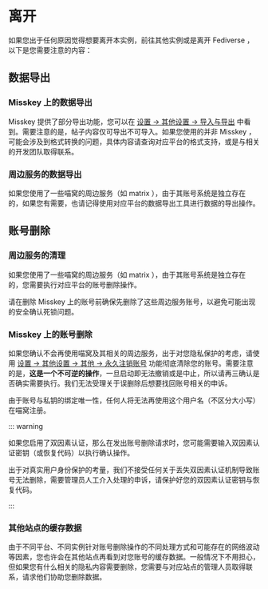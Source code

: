 # 离开

如果您出于任何原因觉得想要离开本实例，前往其他实例或是离开 Fediverse ，以下是您需要注意的内容：

## 数据导出

### Misskey 上的数据导出

Misskey 提供了部分导出功能，您可以在 [设置 -> 其他设置 -> 导入与导出](https://nya.one/settings/import-export) 中看到。需要注意的是，帖子内容仅可导出不可导入。如果您使用的并非 Misskey ，可能会涉及到格式转换的问题，具体内容请查询对应平台的格式支持，或是与相关的开发团队取得联系。

### 周边服务的数据导出

如果您使用了一些喵窝的周边服务（如 matrix ），由于其账号系统是独立存在的，如果您有需要，也请记得使用对应平台的数据导出工具进行数据的导出操作。

## 账号删除

### 周边服务的清理

如果您使用了一些喵窝的周边服务（如 matrix ），由于其账号系统是独立存在的，您需要执行对应平台的账号删除操作。

请在删除 Misskey 上的账号前确保先删除了这些周边服务账号，以避免可能出现的安全确认死锁问题。

### Misskey 上的账号删除

如果您确认不会再使用喵窝及其相关的周边服务，出于对您隐私保护的考虑，请使用 [设置 -> 其他设置 -> 其他 -> 永久注销账号](https://nya.one/settings/other) 功能彻底清除您的账号。需要注意的是，**这是一个不可逆的操作**，一旦启动即无法撤销或是中止，所以请再三确认是否确实需要执行。我们无法受理关于误删除后想要找回账号相关的申诉。

由于账号与私钥的绑定唯一性，任何人将无法再使用这个用户名（不区分大小写）在喵窝注册。

::: warning

如果您启用了双因素认证，那么在发出账号删除请求时，您可能需要输入双因素认证密钥（或恢复代码）以执行确认操作。

出于对真实用户身份保护的考量，我们不接受任何关于丢失双因素认证机制导致账号无法删除，需要管理员人工介入处理的申诉，请保护好您的双因素认证密钥与恢复代码。

:::

### 其他站点的缓存数据

由于不同平台、不同实例针对账号删除操作的不同处理方式和可能存在的网络波动等因素，您也许会在其他站点再看到对您账号的缓存数据。一般情况下不用担心，但如果您有什么相关的隐私内容需要删除，您需要与对应站点的管理人员取得联系，请求他们协助您删除数据。
